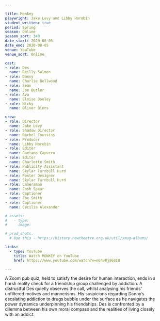 ```yaml
---

title: Monkey
playwright: Jake Levy and Libby Horobin
student_written: true
period: Spring
season: Online
season_sort: 340
date_start: 2020-08-05
date_end: 2020-08-05
venue: YouTube 
venue_sort: Online 

cast:
- role: Des
  name: Reilly Salmon
- role: Danny
  name: Charlie Bellwood
- role: Sean
  name: Joe Butler
- role: Ava
  name: Eloise Dooley
- role: Nicky
  name: Oliver Binns

crew:
- role: Director
  name: Jake Levy
- role: Shadow Director 
  name: Rachel Coussins
- role: Producer
  name: Libby Horobin
- role: Editor
  name: Caetano Capurro
- role: Editor 
  name: Charlotte Smith
- role: Publicity Assistant
  name: Skylar Turnbull Hurd
- role: Poster Designer 
  name: Skylar Turnbull Hurd
- role: Cameraman 
  name: Josh Spear
- role: Captioner 
  name: Zoe Smith
- role: Captioner
  name: Cecilia Alexander

# assets:
#   - type:
#     image:

# prod_shots:
  # Use this - https://history.newtheatre.org.uk/util/smug-albums/

links: 
  - type: YouTube 
    title: Watch MONKEY on YouTube
    href: https://www.youtube.com/watch?v=n6hvRj968I8

---
```


A Zoom pub quiz, held to satisfy the desire for human interaction, ends in a harsh reality check for a friendship group challenged by addiction. A distrustful Des quietly observes the call, whilst analysing his friends’ unfiltered motives and mannerisms. His suspicions regarding Danny’s escalating addiction to drugs bubble under the surface as he navigates the power dynamics underpinning his friendships. Des is confronted by a dilemma between his own moral compass and the realities of living closely with an addict. 
